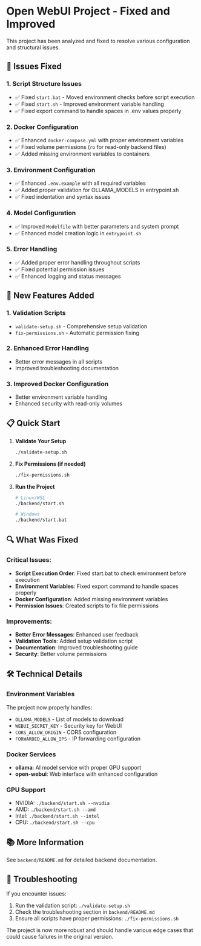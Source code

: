 # Open WebUI Project - Fixed and Improved

This project has been analyzed and fixed to resolve various configuration and structural issues.

## 🔧 Issues Fixed

### 1. **Script Structure Issues**
- ✅ Fixed `start.bat` - Moved environment checks before script execution
- ✅ Fixed `start.sh` - Improved environment variable handling
- ✅ Fixed export command to handle spaces in .env values properly

### 2. **Docker Configuration**
- ✅ Enhanced `docker-compose.yml` with proper environment variables
- ✅ Fixed volume permissions (`ro` for read-only backend files)
- ✅ Added missing environment variables to containers

### 3. **Environment Configuration**
- ✅ Enhanced `.env.example` with all required variables
- ✅ Added proper validation for OLLAMA_MODELS in entrypoint.sh
- ✅ Fixed indentation and syntax issues

### 4. **Model Configuration**
- ✅ Improved `Modelfile` with better parameters and system prompt
- ✅ Enhanced model creation logic in `entrypoint.sh`

### 5. **Error Handling**
- ✅ Added proper error handling throughout scripts
- ✅ Fixed potential permission issues
- ✅ Enhanced logging and status messages

## 🚀 New Features Added

### 1. **Validation Scripts**
- `validate-setup.sh` - Comprehensive setup validation
- `fix-permissions.sh` - Automatic permission fixing

### 2. **Enhanced Error Handling**
- Better error messages in all scripts
- Improved troubleshooting documentation

### 3. **Improved Docker Configuration**
- Better environment variable handling
- Enhanced security with read-only volumes

## 📋 Quick Start

1. **Validate Your Setup**
   ```bash
   ./validate-setup.sh
   ```

2. **Fix Permissions (if needed)**
   ```bash
   ./fix-permissions.sh
   ```

3. **Run the Project**
   ```bash
   # Linux/WSL
   ./backend/start.sh
   
   # Windows
   ./backend/start.bat
   ```

## 🔍 What Was Fixed

### Critical Issues:
- **Script Execution Order**: Fixed start.bat to check environment before execution
- **Environment Variables**: Fixed export command to handle spaces properly
- **Docker Configuration**: Added missing environment variables
- **Permission Issues**: Created scripts to fix file permissions

### Improvements:
- **Better Error Messages**: Enhanced user feedback
- **Validation Tools**: Added setup validation script
- **Documentation**: Improved troubleshooting guide
- **Security**: Better volume permissions

## 🛠️ Technical Details

### Environment Variables
The project now properly handles:
- `OLLAMA_MODELS` - List of models to download
- `WEBUI_SECRET_KEY` - Security key for WebUI
- `CORS_ALLOW_ORIGIN` - CORS configuration
- `FORWARDED_ALLOW_IPS` - IP forwarding configuration

### Docker Services
- **ollama**: AI model service with proper GPU support
- **open-webui**: Web interface with enhanced configuration

### GPU Support
- NVIDIA: `./backend/start.sh --nvidia`
- AMD: `./backend/start.sh --amd`
- Intel: `./backend/start.sh --intel`
- CPU: `./backend/start.sh --cpu`

## 📚 More Information

See `backend/README.md` for detailed backend documentation.

## 🐛 Troubleshooting

If you encounter issues:

1. Run the validation script: `./validate-setup.sh`
2. Check the troubleshooting section in `backend/README.md`
3. Ensure all scripts have proper permissions: `./fix-permissions.sh`

The project is now more robust and should handle various edge cases that could cause failures in the original version.
